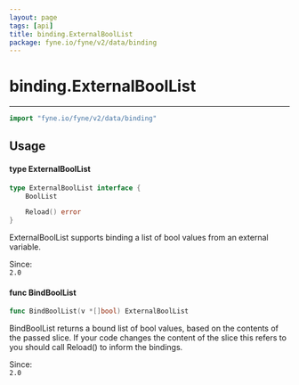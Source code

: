 ```yaml
---
layout: page
tags: [api]
title: binding.ExternalBoolList
package: fyne.io/fyne/v2/data/binding
---
```


# binding.ExternalBoolList
---
```go
import "fyne.io/fyne/v2/data/binding"
```

## Usage

#### type ExternalBoolList

```go
type ExternalBoolList interface {
	BoolList

	Reload() error
}
```

ExternalBoolList supports binding a list of bool values from an external variable.


<div class="since">Since: <code>
2.0</code></div>

#### func  BindBoolList

```go
func BindBoolList(v *[]bool) ExternalBoolList
```
BindBoolList returns a bound list of bool values, based on the contents of the passed slice. If your code changes the content of the slice this refers to you should call Reload() to inform the bindings.


<div class="since">Since: <code>
2.0</code></div>
